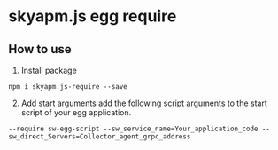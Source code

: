 # skyapm.js egg require

## How to use
1. Install package
```
npm i skyapm.js-require --save

```
2. Add start arguments
add the following script arguments to the start script of your egg application.
```
--require sw-egg-script --sw_service_name=Your_application_code --sw_direct_Servers=Collector_agent_grpc_address
```
